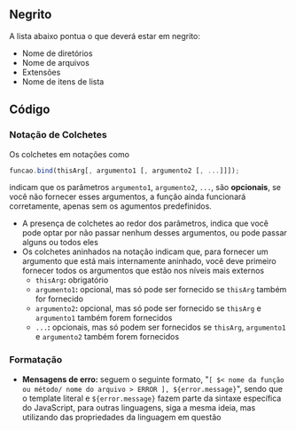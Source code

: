 ## Negrito

A lista abaixo pontua o que deverá estar em negrito:

- Nome de diretórios
- Nome de arquivos
- Extensões
- Nome de itens de lista

## Código

### Notação de Colchetes

Os colchetes em notações como

```JavaScript
funcao.bind(thisArg[, argumento1 [, argumento2 [, ...]]]);
```

indicam que os parâmetros `argumento1`, `argumento2`, `...`, são **opcionais**, se você não fornecer esses argumentos, a função ainda funcionará corretamente, apenas sem os agumentos predefinidos.

- A presença de colchetes ao redor dos parâmetros, indica que você pode optar por não passar nenhum desses argumentos, ou pode passar alguns ou todos eles
- Os colchetes aninhados na notação indicam que, para fornecer um argumento que está mais internamente aninhado, você deve primeiro fornecer todos os argumentos que estão nos níveis mais externos
    + `thisArg`**:** obrigatório
    + `argumento1`**:** opcional, mas só pode ser fornecido se `thisArg` também for fornecido
    + `argumento2`**:** opcional, mas só pode ser fornecido se `thisArg` e `argumento1` também forem fornecidos
    + `...`**:** opcionais, mas só podem ser fornecidos se `thisArg`, `argumento1` e `argumento2` também forem fornecidos

### Formatação

- **Mensagens de erro:** seguem o seguinte formato, "`[ $< nome da função ou método/ nome do arquivo > ERROR ], ${error.message}`", sendo que o template literal e `${error.message}` fazem parte da sintaxe específica do JavaScript, para outras linguagens, siga a mesma ideia, mas utilizando das propriedades da linguagem em questão